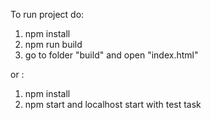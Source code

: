To run project do:
1. npm install
2. npm run build
3. go to folder "build" and open "index.html"

or :
1. npm install
2. npm start and localhost start with test task
